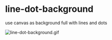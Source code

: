 # line-dot-background
use canvas as background full with lines and dots

![line-dot-background.gif](http://shallmentmo.github.io/images/line-dot-background.gif)
